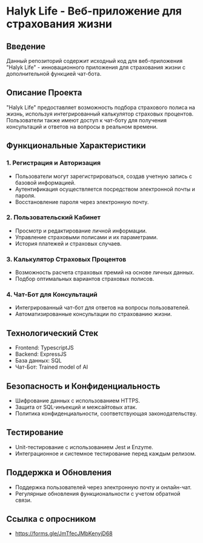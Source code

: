 # Halyk Life - Веб-приложение для страхования жизни

## Введение

Данный репозиторий содержит исходный код для веб-приложения "Halyk Life" - инновационного приложения для страхования жизни с дополнительной функцией чат-бота.

## Описание Проекта

"Halyk Life" предоставляет возможность подбора страхового полиса на жизнь, используя интегрированный калькулятор страховых процентов. Пользователи также имеют доступ к чат-боту для получения консультаций и ответов на вопросы в реальном времени.

## Функциональные Характеристики

### 1. Регистрация и Авторизация

- Пользователи могут зарегистрироваться, создав учетную запись с базовой информацией.
- Аутентификация осуществляется посредством электронной почты и пароля.
- Восстановление пароля через электронную почту.

### 2. Пользовательский Кабинет

- Просмотр и редактирование личной информации.
- Управление страховыми полисами и их параметрами.
- История платежей и страховых случаев.

### 3. Калькулятор Страховых Процентов

- Возможность расчета страховых премий на основе личных данных.
- Подбор оптимальных вариантов страховых полисов.

### 4. Чат-Бот для Консультаций

- Интегрированный чат-бот для ответов на вопросы пользователей.
- Автоматизированные консультации по страхованию жизни.

## Технологический Стек

- Frontend: TypescriptJS
- Backend: ExpressJS
- База данных: SQL
- Чат-Бот: Trained model of AI

## Безопасность и Конфиденциальность

- Шифрование данных с использованием HTTPS.
- Защита от SQL-инъекций и межсайтовых атак.
- Политика конфиденциальности, соответствующая законодательству.

## Тестирование

- Unit-тестирование с использованием Jest и Enzyme.
- Интеграционное и системное тестирование перед каждым релизом.

## Поддержка и Обновления

- Поддержка пользователей через электронную почту и онлайн-чат.
- Регулярные обновления функциональности с учетом обратной связи.

## Ссылка с опросником

- https://forms.gle/JmTfecJMbKenyjD68
